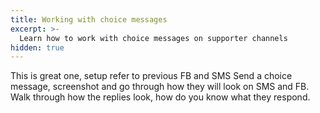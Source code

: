 ```yaml
---
title: Working with choice messages
excerpt: >-
  Learn how to work with choice messages on supporter channels
hidden: true
---
```


This is great one, 
setup refer to previous FB and SMS
Send a choice message, screenshot and go through how they will look on SMS and FB.
Walk through how the replies look, how do you know what they respond. 
